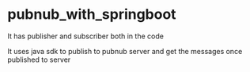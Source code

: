 # pubnub_with_springboot
It has publisher and subscriber both in the code

It uses java sdk to publish to pubnub server and get the messages once published to server
